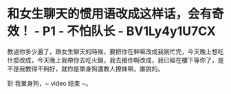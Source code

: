 # 和女生聊天的惯用语改成这样话，会有奇效！ - P1 - 不怕队长 - BV1Ly4y1U7CX

教過你多少遍了，跟女生聊天的時候，要把你在幹嘛改成我剛忙完，今天晚上想吃什麼改成，今天晚上我帶你去吃火鍋，我去接你啊改成，我已經在樓下等你了，是不是我教得不夠好，就你是單身狗還教人撩妹啊，誰說的。

對 我單身狗，~ video 结束 ~。